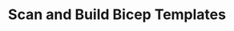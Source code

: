---
title: Scan and Build Bicep Templates
category: DevOps
tags:
    - Bicep
    - ARM
    - Azure Pipeline
---